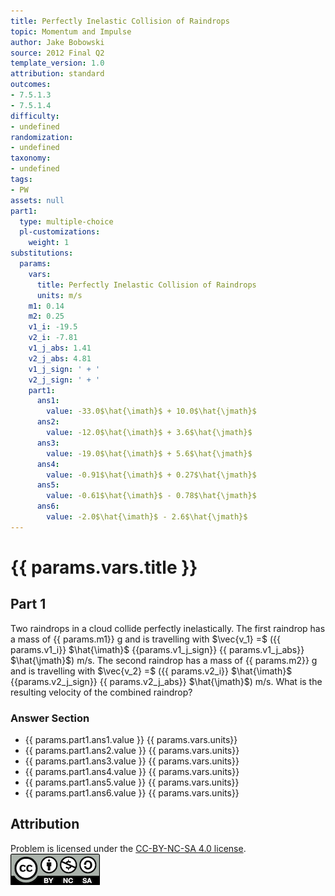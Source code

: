 ```yaml
---
title: Perfectly Inelastic Collision of Raindrops
topic: Momentum and Impulse
author: Jake Bobowski
source: 2012 Final Q2
template_version: 1.0
attribution: standard
outcomes:
- 7.5.1.3
- 7.5.1.4
difficulty:
- undefined
randomization:
- undefined
taxonomy:
- undefined
tags:
- PW
assets: null
part1:
  type: multiple-choice
  pl-customizations:
    weight: 1
substitutions:
  params:
    vars:
      title: Perfectly Inelastic Collision of Raindrops
      units: m/s
    m1: 0.14
    m2: 0.25
    v1_i: -19.5
    v2_i: -7.81
    v1_j_abs: 1.41
    v2_j_abs: 4.81
    v1_j_sign: ' + '
    v2_j_sign: ' + '
    part1:
      ans1:
        value: -33.0$\hat{\imath}$ + 10.0$\hat{\jmath}$
      ans2:
        value: -12.0$\hat{\imath}$ + 3.6$\hat{\jmath}$
      ans3:
        value: -19.0$\hat{\imath}$ + 5.6$\hat{\jmath}$
      ans4:
        value: -0.91$\hat{\imath}$ + 0.27$\hat{\jmath}$
      ans5:
        value: -0.61$\hat{\imath}$ - 0.78$\hat{\jmath}$
      ans6:
        value: -2.0$\hat{\imath}$ - 2.6$\hat{\jmath}$
---
```

# {{ params.vars.title }}
## Part 1

Two raindrops in a cloud collide perfectly inelastically. The first raindrop has a mass of {{ params.m1}} g and is travelling with $\vec{v_1} =$ ({{ params.v1_i}} $\hat{\imath}$ {{params.v1_j_sign}} {{ params.v1_j_abs}} $\hat{\jmath}$) m/s. The second raindrop has a mass of {{ params.m2}} g and is travelling with $\vec{v_2} =$ ({{ params.v2_i}} $\hat{\imath}$ {{params.v2_j_sign}} {{ params.v2_j_abs}} $\hat{\jmath}$) m/s. What is the resulting velocity of the combined raindrop?

### Answer Section

- {{ params.part1.ans1.value }} {{ params.vars.units}}
- {{ params.part1.ans2.value }} {{ params.vars.units}}
- {{ params.part1.ans3.value }} {{ params.vars.units}}
- {{ params.part1.ans4.value }} {{ params.vars.units}}
- {{ params.part1.ans5.value }} {{ params.vars.units}}
- {{ params.part1.ans6.value }} {{ params.vars.units}}

## Attribution

Problem is licensed under the [CC-BY-NC-SA 4.0 license](https://creativecommons.org/licenses/by-nc-sa/4.0/).<br> ![The Creative Commons 4.0 license requiring attribution-BY, non-commercial-NC, and share-alike-SA license.](https://raw.githubusercontent.com/firasm/bits/master/by-nc-sa.png)